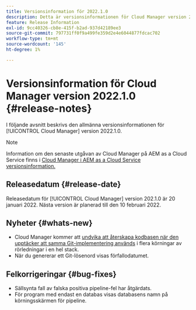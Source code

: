 ```yaml
---
title: Versionsinformation för 2022.1.0
description: Detta är versionsinformationen för Cloud Manager version 2022.1.0.
feature: Release Information
exl-id: 9cc40326-cb8e-415f-b2ad-937d42189ee3
source-git-commit: 797731ff0f9a499fe359d2e4e6044877fdcac702
workflow-type: tm+mt
source-wordcount: '145'
ht-degree: 1%

---
```


# Versionsinformation för Cloud Manager version 2022.1.0 {#release-notes}

I följande avsnitt beskrivs den allmänna versionsinformationen för [!UICONTROL Cloud Manager] version 2022.1.0.

>[!NOTE]
>
>Information om den senaste utgåvan av Cloud Manager på AEM as a Cloud Service finns i [Cloud Manager i AEM as a Cloud Service versionsinformation.](https://experienceleague.adobe.com/docs/experience-manager-cloud-service/content/implementing/using-cloud-manager/release-notes-cloud-manager/release-notes-cm-current.html)

## Releasedatum {#release-date}

Releasedatum för [!UICONTROL Cloud Manager] version 202.1.0 är 20 januari 2022. Nästa version är planerad till den 10 februari 2022.

## Nyheter {#whats-new}

* Cloud Manager kommer att [undvika att återskapa kodbasen när den upptäcker att samma Git-implementering används](/help/using/setting-up-project.md#build-artifact-reuse) i flera körningar av rörledningar i en hel stack.
* När du genererar ett Git-lösenord visas förfallodatumet.

## Felkorrigeringar {#bug-fixes}

* Sällsynta fall av falska positiva pipeline-fel har åtgärdats.
* För program med endast en databas visas databasens namn på körningsskärmen för pipeline.
